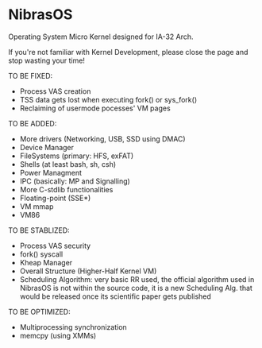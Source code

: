 # NibrasOS
Operating System Micro Kernel designed for IA-32 Arch.

If you're not familiar with Kernel Development, please close the page and stop wasting your time!

TO BE FIXED:
* Process VAS creation
* TSS data gets lost when executing fork() or sys_fork()
* Reclaiming of usermode pocesses' VM pages

TO BE ADDED:
* More drivers (Networking, USB, SSD using DMAC)
* Device Manager
* FileSystems (primary: HFS, exFAT)
* Shells (at least bash, sh, csh)
* Power Managment
* IPC (basically: MP and Signalling)
* More C-stdlib functionalities
* Floating-point (SSE*)
* VM mmap
* VM86

TO BE STABLIZED:
* Process VAS security
* fork() syscall
* Kheap Manager
* Overall Structure (Higher-Half Kernel VM)
* Scheduling Algorithm: very basic RR used, the official algorithm used in NibrasOS is not within the source code, it is a new Scheduling Alg. that would be released once its scientific paper gets published

TO BE OPTIMIZED:
* Multiprocessing synchronization
* memcpy (using XMMs)
